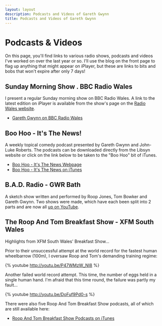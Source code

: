 ```yaml
---
layout: layout
description: Podcasts and Videos of Gareth Gwynn
title: Podcasts and Videos of Gareth Gwynn
---
```


# Podcasts & Videos

On this page, you'll find links to various radio shows, podcasts and videos
I've worked on over the last year or so. I'll use the blog on the front page 
to flag up anything that might appear on iPlayer, but these are links to bits 
and bobs that won't expire after only 7 days!

## Sunday Morning Show . BBC Radio Wales

I present a regular Sunday morning show on BBC Radio Wales. A
link to the latest edition on iPlayer is available from the show's
page on the [Radio Wales website](http://www.bbc.co.uk/programmes/b00wt6xy).

* [Gareth Gwynn on BBC Radio Wales](http://www.bbc.co.uk/programmes/b00wt6xy)

## Boo Hoo - It's The News!

A weekly topical comedy podcast presented by Gareth Gwynn and John-Luke Roberts. 
The podcasts can be downloaded directly from the Libsyn website or click on the link 
below to be taken to the "Boo Hoo" bit of iTunes.

* [Boo Hoo - It's The News Webpage](http://boohooitsthenews.libsyn.com)
* [Boo Hoo - It's The News on iTunes](http://itunes.apple.com/WebObjects/MZStore.woa/wa/viewPodcast?id=313025864)

## B.A.D. Radio - GWR Bath

A sketch show written and performed by Roop Jones, Tom Bowker and Gareth Gwynn. Two 
shows were made, which have each been split into 2 parts and are now all 
[up on YouTube](http://www.youtube.com/view_play_list?p=133C3BA4BD0CFFA4).

## The Roop And Tom Breakfast Show - XFM South Wales

Highlights from XFM South Wales' Breakfast Show...

Prior to their unsuccessful attempt at the world record for the fastest human wheelbarrow (100m), 
I oversaw Roop and Tom's demanding training regime:

<!-- embed wheelbarrow training -->
{% youtube http://youtu.be/P47WMzW_NI8 %}

Another failed world record attempt. This time, the number of eggs held in a single human hand. 
I'm afraid that this time round, the failure was partly my fault...

<!-- embed egg holding -->
{% youtube http://youtu.be/DoFuf9Pd0-s %}

There were also five Roop And Tom Breakfast Show podcasts, all of which are still available here: 

* [Roop And Tom Breakfast Show Podcasts on iTunes](http://itunes.apple.com/WebObjects/MZStore.woa/wa/viewPodcast?id=275755064)
